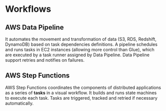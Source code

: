# Workflows

## AWS Data Pipeline

It automates the movement and transformation of data (S3, RDS, Redshift, DynamoDB) based on task dependencies definitions.
A pipeline schedules and runs tasks in EC2 instances (allowing more control than Glue), which are executed by a task runner assigned by Data Pipeline. Data Pipeline support retries and notifies on failures.


## AWS Step Functions

AWS Step Functions coordinates the components of distributed applications as a series of **tasks** in a visual workflow. It builds and runs state machines to execute each task. Tasks are triggered, tracked and retried if necessary automatically.